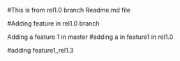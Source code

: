 #This is from rel1.0 branch Readme.md file

#Adding feature in rel1.0 branch

Adding a feature 1 in master
#adding a in feature1 in rel1.0

#adding feature1_rel1.3